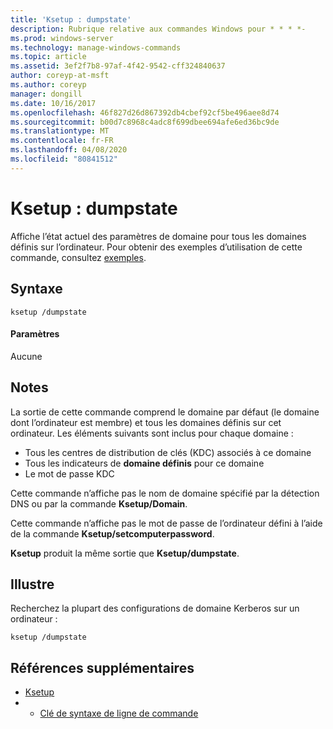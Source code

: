 ```yaml
---
title: 'Ksetup : dumpstate'
description: Rubrique relative aux commandes Windows pour * * * *-
ms.prod: windows-server
ms.technology: manage-windows-commands
ms.topic: article
ms.assetid: 3ef2f7b8-97af-4f42-9542-cff324840637
author: coreyp-at-msft
ms.author: coreyp
manager: dongill
ms.date: 10/16/2017
ms.openlocfilehash: 46f827d26d867392db4cbef92cf5be496aee8d74
ms.sourcegitcommit: b00d7c8968c4adc8f699dbee694afe6ed36bc9de
ms.translationtype: MT
ms.contentlocale: fr-FR
ms.lasthandoff: 04/08/2020
ms.locfileid: "80841512"
---
```

# <a name="ksetupdumpstate"></a>Ksetup : dumpstate



Affiche l’état actuel des paramètres de domaine pour tous les domaines définis sur l’ordinateur. Pour obtenir des exemples d’utilisation de cette commande, consultez [exemples](#BKMK_Examples).

## <a name="syntax"></a>Syntaxe

```
ksetup /dumpstate
```

#### <a name="parameters"></a>Paramètres

Aucune

## <a name="remarks"></a>Notes

La sortie de cette commande comprend le domaine par défaut (le domaine dont l’ordinateur est membre) et tous les domaines définis sur cet ordinateur. Les éléments suivants sont inclus pour chaque domaine :
-   Tous les centres de distribution de clés (KDC) associés à ce domaine
-   Tous les indicateurs de **domaine définis** pour ce domaine
-   Le mot de passe KDC

Cette commande n’affiche pas le nom de domaine spécifié par la détection DNS ou par la commande **Ksetup/Domain**.

Cette commande n’affiche pas le mot de passe de l’ordinateur défini à l’aide de la commande **Ksetup/setcomputerpassword**.

**Ksetup** produit la même sortie que **Ksetup/dumpstate**.

## <a name="examples"></a><a name=BKMK_Examples></a>Illustre

Recherchez la plupart des configurations de domaine Kerberos sur un ordinateur :
```
ksetup /dumpstate
```

## <a name="additional-references"></a>Références supplémentaires

-   [Ksetup](ksetup.md)
-   - [Clé de syntaxe de ligne de commande](command-line-syntax-key.md)